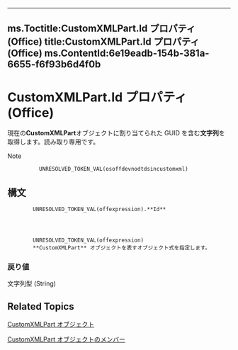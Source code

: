 

---
ms.Toctitle:CustomXMLPart.Id プロパティ (Office)
title:CustomXMLPart.Id プロパティ (Office)
ms.ContentId:6e19eadb-154b-381a-6655-f6f93b6d4f0b
---
# CustomXMLPart.Id プロパティ (Office)




現在の**CustomXMLPart**オブジェクトに割り当てられた GUID を含む**文字列**を取得します。読み取り専用です。

>[!NOTE]
>
              UNRESOLVED_TOKEN_VAL(osoffdevnodtdsincustomxml)
            





## 構文

            UNRESOLVED_TOKEN_VAL(offexpression).**Id**




            UNRESOLVED_TOKEN_VAL(offexpression)
            **CustomXMLPart** オブジェクトを表すオブジェクト式を指定します。

### 戻り値
文字列型 (String)





## Related Topics

[CustomXMLPart オブジェクト](a4f90bac-01d6-bba4-f64b-a64e2b122cfd.md)

[CustomXMLPart オブジェクトのメンバー](76fe85f4-5a35-7d12-2989-6f17a094dcdf.md)




